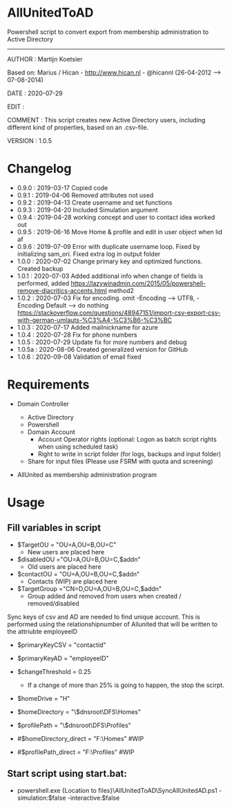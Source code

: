 # AllUnitedToAD
Powershell script to convert export from membership administration to Active Directory

<Hr>
 AUTHOR  : Martijn Koetsier

 Based on: Marius / Hican - http://www.hican.nl - @hicannl (26-04-2012 --> 07-08-2014)

 DATE    : 2020-07-29

 EDIT    : 

 COMMENT : This script creates new Active Directory users,
           including different kind of properties, based
           on an .csv-file.

 VERSION : 1.0.5


# Changelog

- 0.9.0      : 2019-03-17 Copied code
- 0.9.1    : 2019-04-06 Removed attributes not used 
- 0.9.2    : 2019-04-13 Create username and set functions
- 0.9.3    : 2019-04-20 Included Simulation argument
- 0.9.4    : 2019-04-28 working concept and user to contact idea worked out
- 0.9.5    : 2019-06-16 Move Home & profile and edit in user object when lid af
- 0.9.6    : 2019-07-09 Error with duplicate username loop. Fixed by initializing sam_ori. Fixed extra log in output folder
- 1.0.0    : 2020-07-02 Change primary key and optimized functions. Created backup
- 1.0.1    : 2020-07-03 Added additional info when change of fields is performed, added https://lazywinadmin.com/2015/05/powershell-remove-diacritics-accents.html method2
- 1.0.2 	: 2020-07-03 Fix for encoding. omit -Encoding --> UTF8, -Encoding Default --> do nothing https://stackoverflow.com/questions/48947151/import-csv-export-csv-with-german-umlauts-%C3%A4-%C3%B6-%C3%BC
- 1.0.3 	: 2020-07-17 Added mailnickname for azure
- 1.0.4 	: 2020-07-28 Fix for phone numbers
- 1.0.5 	: 2020-07-29 Update fix for more numbers and debug
- 1.0.5a    : 2020-08-06 Created generalized version for GitHub
- 1.0.6   : 2020-09-08 Validation of email fixed

# Requirements
- Domain Controller
  - Active Directory
  - Powershell
  - Domain Account
    - Account Operator rights (optional: Logon as batch script rights when using scheduled task)
    - Right to write in script folder (for logs, backups and input folder)
  - Share for input files (Please use FSRM with quota and screening)

- AllUnited as membership administration program

# Usage

## Fill variables in script

- \$TargetOU = "OU=A,OU=B,OU=C"
  - New users are placed here
- \$disabledOU ="OU=A,OU=B,OU=C,$addn"
  - Old users are placed here
- \$contactOU = "OU=A,OU=B,OU=C,$addn"
  - Contacts (WIP) are placed here
- \$TargetGroup ="CN=D,OU=A,OU=B,OU=C,$addn" 
  - Group added ánd removed from users when created / removed/disabled

Sync keys of csv and AD are needed to find unique account. This is performed using the relationshipnumber of Allunited that will be written to the attriubte employeeID

- \$primaryKeyCSV = "contactid" 
- \$primaryKeyAD = "employeeID" 
- \$changeThreshold = 0.25
  - If a change of more than 25% is going to happen, the stop the scirpt.

- \$homeDrive = "H"
- \$homeDirectory = "\\$dnsroot\DFS\Homes\"
- \$profilePath =  "\\$dnsroot\DFS\Profiles\"
- \#\$homeDirectory_direct = "F:\Homes" #WIP
- \#\$profilePath_direct = "F:\Profiles" #WIP



## Start script using start.bat:
- powershell.exe {Location to files}\AllUnitedToAD\SyncAllUnitedAD.ps1 -simulation:\$false -interactive:\$false